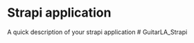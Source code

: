 # Strapi application

A quick description of your strapi application
#   G u i t a r L A _ S t r a p i  
 